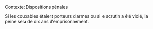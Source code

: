 Contexte: Dispositions pénales

Si les coupables étaient porteurs d'armes ou si le scrutin a été violé, la peine sera de dix ans d'emprisonnement.